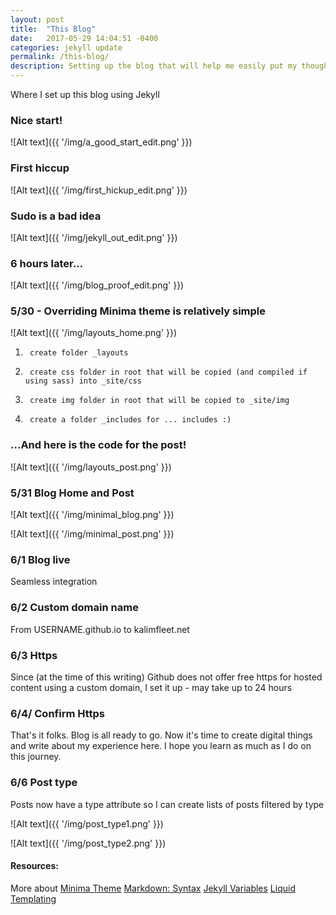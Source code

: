 ```yaml
---
layout: post
title:  "This Blog"
date:   2017-05-29 14:04:51 -0400
categories: jekyll update
permalink: /this-blog/
description: Setting up the blog that will help me easily put my thoughts online
---
```

Where I set up this blog using Jekyll

### Nice start!
![Alt text]({{ '/img/a_good_start_edit.png' }})

### First hiccup
![Alt text]({{ '/img/first_hickup_edit.png' }})

### Sudo is a bad idea
![Alt text]({{ '/img/jekyll_out_edit.png' }})

### 6 hours later...
![Alt text]({{ '/img/blog_proof_edit.png' }})

### 5/30 - Overriding Minima theme is relatively simple
![Alt text]({{ '/img/layouts_home.png' }})
1.		create folder _layouts
2.		create css folder in root that will be copied (and compiled if using sass) into _site/css
3.		create img folder in root that will be copied to _site/img
4.		create a folder _includes for ... includes :)

### ...And here is the code for the post!
![Alt text]({{ '/img/layouts_post.png' }})


### 5/31 Blog Home and Post
![Alt text]({{ '/img/minimal_blog.png' }})

![Alt text]({{ '/img/minimal_post.png' }})


### 6/1 Blog live
Seamless integration


### 6/2 Custom domain name
From USERNAME.github.io to kalimfleet.net


### 6/3 Https
Since (at the time of this writing) Github does not offer free https for hosted content
using a custom domain, I set it up - may take up to 24 hours

### 6/4/ Confirm Https
That's it folks. Blog is all ready to go. Now it's time to create digital things and write about my experience
here. I hope you learn as much as I do on this journey.

### 6/6 Post type
Posts now have a type attribute so I can create lists of posts filtered by type

![Alt text]({{ '/img/post_type1.png' }})

![Alt text]({{ '/img/post_type2.png' }})

#### Resources:
More about [Minima Theme][minima-theme]
[Markdown: Syntax][markdown-syntax]
[Jekyll Variables][jekyll-variables]
[Liquid Templating][liquid-templating]


[minima-theme]: https://github.com/jekyll/minima
[markdown-syntax]: https://daringfireball.net/projects/markdown/syntax
[jekyll-variables]: https://jekyllrb.com/docs/variables/
[liquid-templating]: https://shopify.github.io/liquid/


